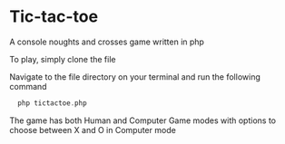 # Tic-tac-toe
A  console noughts and crosses game written in php

To play, simply clone the file

Navigate to the file directory on your terminal and run the following command
```php
  php tictactoe.php
```

The game has both Human and Computer Game modes with options to choose between X and O in Computer mode
